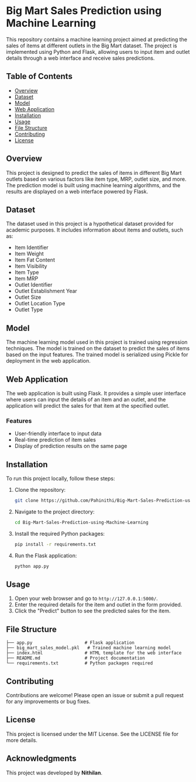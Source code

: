 # Big Mart Sales Prediction using Machine Learning

This repository contains a machine learning project aimed at predicting the sales of items at different outlets in the Big Mart dataset. The project is implemented using Python and Flask, allowing users to input item and outlet details through a web interface and receive sales predictions.

## Table of Contents
- [Overview](#overview)
- [Dataset](#dataset)
- [Model](#model)
- [Web Application](#web-application)
- [Installation](#installation)
- [Usage](#usage)
- [File Structure](#file-structure)
- [Contributing](#contributing)
- [License](#license)

## Overview
This project is designed to predict the sales of items in different Big Mart outlets based on various factors like item type, MRP, outlet size, and more. The prediction model is built using machine learning algorithms, and the results are displayed on a web interface powered by Flask.

## Dataset
The dataset used in this project is a hypothetical dataset provided for academic purposes. It includes information about items and outlets, such as:
- Item Identifier
- Item Weight
- Item Fat Content
- Item Visibility
- Item Type
- Item MRP
- Outlet Identifier
- Outlet Establishment Year
- Outlet Size
- Outlet Location Type
- Outlet Type

## Model
The machine learning model used in this project is trained using regression techniques. The model is trained on the dataset to predict the sales of items based on the input features. The trained model is serialized using Pickle for deployment in the web application.

## Web Application
The web application is built using Flask. It provides a simple user interface where users can input the details of an item and an outlet, and the application will predict the sales for that item at the specified outlet.

### Features
- User-friendly interface to input data
- Real-time prediction of item sales
- Display of prediction results on the same page

## Installation
To run this project locally, follow these steps:

1. Clone the repository:
   ```bash
   git clone https://github.com/Pahinithi/Big-Mart-Sales-Prediction-using-Machine-Learning
   ```
2. Navigate to the project directory:
   ```bash
   cd Big-Mart-Sales-Prediction-using-Machine-Learning
   ```
3. Install the required Python packages:
   ```bash
   pip install -r requirements.txt
   ```

4. Run the Flask application:
   ```bash
   python app.py
   ```

## Usage
1. Open your web browser and go to `http://127.0.0.1:5000/`.
2. Enter the required details for the item and outlet in the form provided.
3. Click the "Predict" button to see the predicted sales for the item.

## File Structure
```
├── app.py                    # Flask application
├── big_mart_sales_model.pkl   # Trained machine learning model
├── index.html                # HTML template for the web interface
├── README.md                 # Project documentation
└── requirements.txt          # Python packages required
```

## Contributing
Contributions are welcome! Please open an issue or submit a pull request for any improvements or bug fixes.

## License
This project is licensed under the MIT License. See the LICENSE file for more details.


## Acknowledgments

This project was developed by **Nithilan**.
